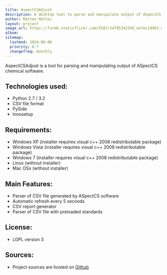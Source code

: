 ```yaml
---
title: AspectCSAdjust
description: A desktop tool to parse and manipulate output of ASpectCS chemical software.
author: Matteo Mattei
layout: project
image_url: https://farm6.staticflickr.com/5587/14795342345_ee7ec1d963_o.png
album:
sitemap:
  lastmod: 2014-06-06
  priority: 0.7
  changefreq: monthly
---
```


AspectCSAdjust is a tool for parsing and manipulating output of ASpectCS chemical software.

Technologies used:
------------------
 - Python 2.7 / 3.2
 - CSV file format
 - PySide
 - Innosetup

Requirements:
-------------
 - Windows XP (installer requires visual c++ 2008 redistributable package)
 - Windows Vista (installer requires visual c++ 2008 redistributable package)
 - Windows 7 (installer requires visual c++ 2008 redistributable package)
 - Linux (without installer)
 - Mac OSx (without installer)

Main Features:
--------------
 - Parser of CSV file generated by ASpectCS software
 - Automatic refresh every 5 seconds
 - CSV report generator
 - Parser of CSV file with preloaded standards

License:
--------
 - LGPL version 3

Sources:
----
 - Project sources are hosted on [Github](https://github.com/matteomattei/AspectCSAdjust)

